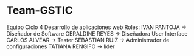 # Team-GSTIC
Equipo Ciclo 4 Desarrollo de aplicaciones web
Roles: 
IVAN PANTOJA    -> Diseñador de Software 
GERALDINE REYES -> Diseñadora User Interface
CARLOS ALVEAR   -> Tester
SEBASTIAN RUIZ  -> Administrador de configuraciones 
TATIANA RENGIFO -> líder
